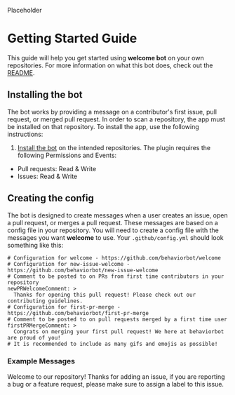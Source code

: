 Placeholder

# Getting Started Guide

This guide will help you get started using **welcome bot** on your own repositories. For more information on what this bot does, check out the [README](../README.md).

## Installing the bot

The bot works by providing a message on a contributor's first issue, pull request, or merged pull request. In order to scan a repository, the app must be installed on that repository. To install the app, use the following instructions:

1. [Install the bot](https://github.com/apps/welcome) on the intended repositories. The plugin requires the following Permissions and Events:

- Pull requests: Read & Write
- Issues: Read & Write

## Creating the config

The bot is designed to create messages when a user creates an issue, open a pull request, or merges a pull request. These messages are based on a config file in your repository. You will need to create a config file with the messages you want **welcome** to use. Your `.github/config.yml` should look something like this:

```
# Configuration for welcome - https://github.com/behaviorbot/welcome
# Configuration for new-issue-welcome - https://github.com/behaviorbot/new-issue-welcome
# Comment to be posted to on PRs from first time contributors in your repository
newPRWelcomeComment: >
  Thanks for opening this pull request! Please check out our contributing guidelines.
# Configuration for first-pr-merge - https://github.com/behaviorbot/first-pr-merge
# Comment to be posted to on pull requests merged by a first time user
firstPRMergeComment: >
  Congrats on merging your first pull request! We here at behaviorbot are proud of you!
# It is recommended to include as many gifs and emojis as possible!
```

### Example Messages

Welcome to our repository! Thanks for adding an issue, if you are reporting a bug or a feature request, please make sure to assign a label to this issue.
